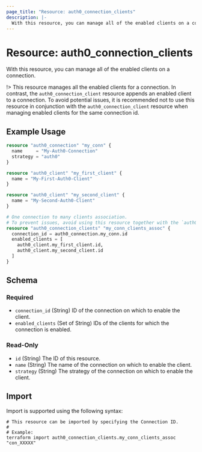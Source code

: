 ```yaml
---
page_title: "Resource: auth0_connection_clients"
description: |-
  With this resource, you can manage all of the enabled clients on a connection.
---
```


# Resource: auth0_connection_clients

With this resource, you can manage all of the enabled clients on a connection.

!> This resource manages all the enabled clients for a connection. In contrast, the `auth0_connection_client` resource
appends an enabled client to a connection. To avoid potential issues, it is recommended not to use this
resource in conjunction with the `auth0_connection_client` resource when managing enabled clients for the same
connection id.

## Example Usage

```terraform
resource "auth0_connection" "my_conn" {
  name     = "My-Auth0-Connection"
  strategy = "auth0"
}

resource "auth0_client" "my_first_client" {
  name = "My-First-Auth0-Client"
}

resource "auth0_client" "my_second_client" {
  name = "My-Second-Auth0-Client"
}

# One connection to many clients association.
# To prevent issues, avoid using this resource together with the `auth0_connection_client` resource.
resource "auth0_connection_clients" "my_conn_clients_assoc" {
  connection_id = auth0_connection.my_conn.id
  enabled_clients = [
    auth0_client.my_first_client.id,
    auth0_client.my_second_client.id
  ]
}
```

<!-- schema generated by tfplugindocs -->
## Schema

### Required

- `connection_id` (String) ID of the connection on which to enable the client.
- `enabled_clients` (Set of String) IDs of the clients for which the connection is enabled.

### Read-Only

- `id` (String) The ID of this resource.
- `name` (String) The name of the connection on which to enable the client.
- `strategy` (String) The strategy of the connection on which to enable the client.

## Import

Import is supported using the following syntax:

```shell
# This resource can be imported by specifying the Connection ID.
#
# Example:
terraform import auth0_connection_clients.my_conn_clients_assoc "con_XXXXX"
```
